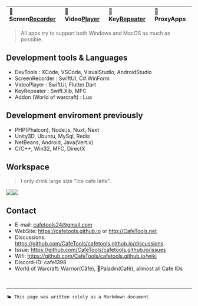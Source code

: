 | 🐻 Screen[Recorder](/ScreenRecorder) | 🐯 Video[Player](/VideoPlayer) | 🐼 Key[Repeater](/KeyRepeater) | 🐥 ProxyApps |
|:----------|:----------|:----------|:----------|

> All apps try to support both Windows and MacOS as much as possible.


## Development tools & Languages
- DevTools : XCode, VSCode, VisualStudio, AndroidStudio
- ScreenRecorder : SwiftUI, C#.WinForm
- VideoPlayer : SwiftUI, Flutter.Dart
- KeyRepeater : Swift.Xib, MFC
- Addon (World of warcraft) : Lua


## Development enviroment previously
- PHP(Phalcon), Node.js, Nuxt, Next
- Unity3D, Ubuntu, MySql, Redis
- NetBeans, Android, Java(Vert.x)
- C/C++, Win32, MFC, DirectX


## Workspace
> I only drink large size "Ice cafe latte".

<div style="display: flex;">
    <div style="box-sizing: border-box;">
        <image src="images/cafe_desk.jpg"/>
    </div>
    <div style="box-sizing: border-box;">
        <image src="images/home_desk.jpg"/>
    </div>
</div>


## Contact
- E-mail: <cafetools24@gmail.com>
- WebSite: https://cafetools.github.io or http://CafeTools.net
- Discussions: https://github.com/CafeTools/cafetools.github.io/discussions
- Issue: https://github.com/CafeTools/cafetools.github.io/issues
- Wifi: https://github.com/CafeTools/cafetools.github.io/wiki
- Discord-ID: cafe1398
- World of Warcraft: Warrior(Cåfe), Paladin(Cafë), allmost all Cafe IDs
<br>

---
`🌤️ This page was written solely as a Markdown document.`


 